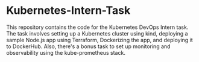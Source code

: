 # Kubernetes-Intern-Task
This repository contains the code for the Kubernetes DevOps Intern task. The task involves setting up a Kubernetes cluster using kind, deploying a sample Node.js app using Terraform, Dockerizing the app, and deploying it to DockerHub. Also, there's a bonus task to set up monitoring and observability using the kube-prometheus stack.

